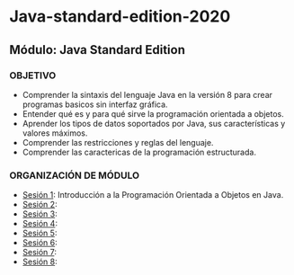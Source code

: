 # Java-standard-edition-2020 
## Módulo: Java Standard Edition

### OBJETIVO 
- Comprender la sintaxis del lenguaje Java en la versión 8 para crear programas basicos sin interfaz gráfica.
- Entender qué es y para qué sirve la programación orientada a objetos.
- Aprender los tipos de datos soportados por Java, sus características y valores máximos.
- Comprender las restricciones y reglas del lenguaje.
- Comprender las caractericas de la programación estructurada.

 ### ORGANIZACIÓN DE MÓDULO 
 
 - [Sesión 1](Sesion-01): Introducción a la Programación Orientada a Objetos en Java.
 - [Sesión 2](): 
 - [Sesión 3](): 
 - [Sesión 4](): 
 - [Sesión 5](): 
 - [Sesión 6](): 
 - [Sesión 7](): 
 - [Sesión 8]():


